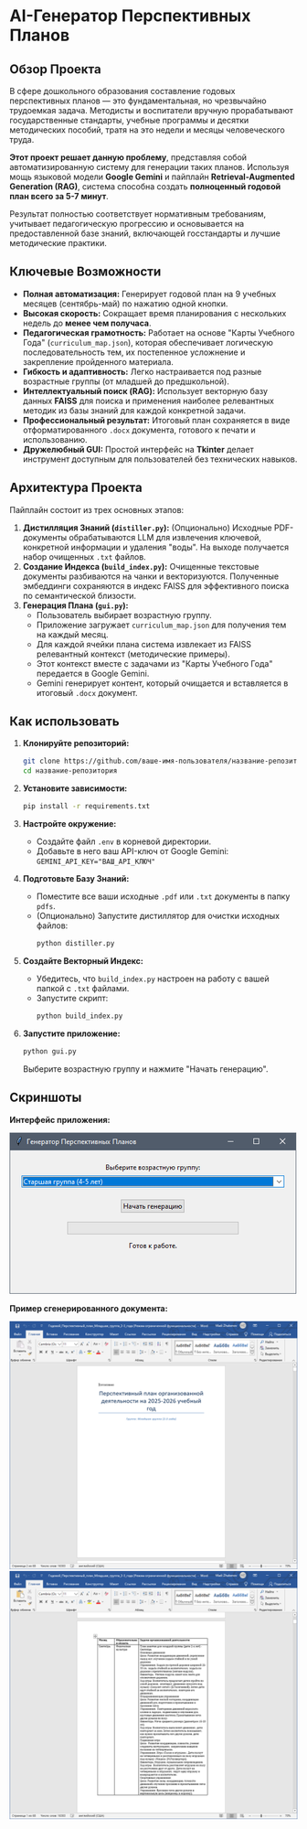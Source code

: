 # AI-Генератор Перспективных Планов

## Обзор Проекта

В сфере дошкольного образования составление годовых перспективных планов — это фундаментальная, но чрезвычайно трудоемкая задача. Методисты и воспитатели вручную прорабатывают государственные стандарты, учебные программы и десятки методических пособий, тратя на это недели и месяцы человеческого труда.

**Этот проект решает данную проблему**, представляя собой автоматизированную систему для генерации таких планов. Используя мощь языковой модели **Google Gemini** и пайплайн **Retrieval-Augmented Generation (RAG)**, система способна создать **полноценный годовой план всего за 5-7 минут**.

Результат полностью соответствует нормативным требованиям, учитывает педагогическую прогрессию и основывается на предоставленной базе знаний, включающей госстандарты и лучшие методические практики.

## Ключевые Возможности

-   **Полная автоматизация:** Генерирует годовой план на 9 учебных месяцев (сентябрь-май) по нажатию одной кнопки.
-   **Высокая скорость:** Сокращает время планирования с нескольких недель до **менее чем получаса**.
-   **Педагогическая грамотность:** Работает на основе "Карты Учебного Года" (`curriculum_map.json`), которая обеспечивает логическую последовательность тем, их постепенное усложнение и закрепление пройденного материала.
-   **Гибкость и адаптивность:** Легко настраивается под разные возрастные группы (от младшей до предшкольной).
-   **Интеллектуальный поиск (RAG):** Использует векторную базу данных **FAISS** для поиска и применения наиболее релевантных методик из базы знаний для каждой конкретной задачи.
-   **Профессиональный результат:** Итоговый план сохраняется в виде отформатированного `.docx` документа, готового к печати и использованию.
-   **Дружелюбный GUI:** Простой интерфейс на **Tkinter** делает инструмент доступным для пользователей без технических навыков.

## Архитектура Проекта

Пайплайн состоит из трех основных этапов:

1.  **Дистилляция Знаний (`distiller.py`):** (Опционально) Исходные PDF-документы обрабатываются LLM для извлечения ключевой, конкретной информации и удаления "воды". На выходе получается набор очищенных `.txt` файлов.
2.  **Создание Индекса (`build_index.py`):** Очищенные текстовые документы разбиваются на чанки и векторизуются. Полученные эмбеддинги сохраняются в индекс FAISS для эффективного поиска по семантической близости.
3.  **Генерация Плана (`gui.py`):**
    *   Пользователь выбирает возрастную группу.
    *   Приложение загружает `curriculum_map.json` для получения тем на каждый месяц.
    *   Для каждой ячейки плана система извлекает из FAISS релевантный контекст (методические примеры).
    *   Этот контекст вместе с задачами из "Карты Учебного Года" передается в Google Gemini.
    *   Gemini генерирует контент, который очищается и вставляется в итоговый `.docx` документ.

## Как использовать

1.  **Клонируйте репозиторий:**
    ```bash
    git clone https://github.com/ваше-имя-пользователя/название-репозитория.git
    cd название-репозитория
    ```

2.  **Установите зависимости:**
    ```bash
    pip install -r requirements.txt
    ```

3.  **Настройте окружение:**
    *   Создайте файл `.env` в корневой директории.
    *   Добавьте в него ваш API-ключ от Google Gemini: `GEMINI_API_KEY="ВАШ_API_КЛЮЧ"`

4.  **Подготовьте Базу Знаний:**
    *   Поместите все ваши исходные `.pdf` или `.txt` документы в папку `pdfs`.
    *   (Опционально) Запустите дистиллятор для очистки исходных файлов:
        ```bash
        python distiller.py
        ```

5.  **Создайте Векторный Индекс:**
    *   Убедитесь, что `build_index.py` настроен на работу с вашей папкой с `.txt` файлами.
    *   Запустите скрипт:
        ```bash
        python build_index.py
        ```

6.  **Запустите приложение:**
    ```bash
    python gui.py
    ```
    Выберите возрастную группу и нажмите "Начать генерацию".

## Скриншоты

**Интерфейс приложения:**

![Скриншот GUI](images/gui_example.png)

**Пример сгенерированного документа:**

![Пример документа 1](images/doc_example1.png)
![Пример документа 2](images/doc_example2.png)